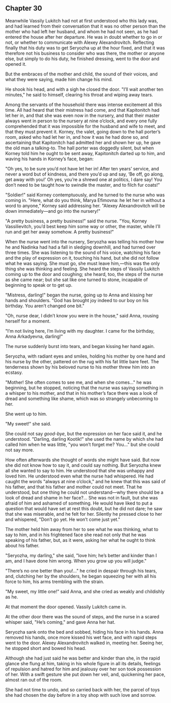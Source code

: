 ## Chapter 30


Meanwhile Vassily Lukitch had not at first understood who this lady was,
and had learned from their conversation that it was no other person than
the mother who had left her husband, and whom he had not seen, as he had
entered the house after her departure. He was in doubt whether to go in
or not, or whether to communicate with Alexey Alexandrovitch. Reflecting
finally that his duty was to get Seryozha up at the hour fixed, and that
it was therefore not his business to consider who was there, the mother
or anyone else, but simply to do his duty, he finished dressing, went to
the door and opened it.

But the embraces of the mother and child, the sound of their voices, and
what they were saying, made him change his mind.

He shook his head, and with a sigh he closed the door. "I’ll wait
another ten minutes," he said to himself, clearing his throat and wiping
away tears.

Among the servants of the household there was intense excitement all
this time. All had heard that their mistress had come, and that
Kapitonitch had let her in, and that she was even now in the nursery,
and that their master always went in person to the nursery at nine
o’clock, and every one fully comprehended that it was impossible for the
husband and wife to meet, and that they must prevent it. Korney, the
valet, going down to the hall porter’s room, asked who had let her in,
and how it was he had done so, and ascertaining that Kapitonitch had
admitted her and shown her up, he gave the old man a talking-to. The
hall porter was doggedly silent, but when Korney told him he ought to be
sent away, Kapitonitch darted up to him, and waving his hands in
Korney’s face, began:

"Oh yes, to be sure you’d not have let her in! After ten years’ service,
and never a word but of kindness, and there you’d up and say, ‘Be off,
go along, get away with you!’ Oh yes, you’re a shrewd one at politics, I
dare say! You don’t need to be taught how to swindle the master, and to
filch fur coats!"

"Soldier!" said Korney contemptuously, and he turned to the nurse who
was coming in. "Here, what do you think, Marya Efimovna: he let her in
without a word to anyone," Korney said addressing her. "Alexey
Alexandrovitch will be down immediately—and go into the nursery!"

"A pretty business, a pretty business!" said the nurse. "You, Korney
Vassilievitch, you’d best keep him some way or other, the master, while
I’ll run and get her away somehow. A pretty business!"

When the nurse went into the nursery, Seryozha was telling his mother
how he and Nadinka had had a fall in sledging downhill, and had turned
over three times. She was listening to the sound of his voice, watching
his face and the play of expression on it, touching his hand, but she
did not follow what he was saying. She must go, she must leave him,—this
was the only thing she was thinking and feeling. She heard the steps of
Vassily Lukitch coming up to the door and coughing; she heard, too, the
steps of the nurse as she came near; but she sat like one turned to
stone, incapable of beginning to speak or to get up.

"Mistress, darling!" began the nurse, going up to Anna and kissing her
hands and shoulders. "God has brought joy indeed to our boy on his
birthday. You aren’t changed one bit."

"Oh, nurse dear, I didn’t know you were in the house," said Anna,
rousing herself for a moment.

"I’m not living here, I’m living with my daughter. I came for the
birthday, Anna Arkadyevna, darling!"

The nurse suddenly burst into tears, and began kissing her hand again.

Seryozha, with radiant eyes and smiles, holding his mother by one hand
and his nurse by the other, pattered on the rug with his fat little bare
feet. The tenderness shown by his beloved nurse to his mother threw him
into an ecstasy.

"Mother! She often comes to see me, and when she comes..." he was
beginning, but he stopped, noticing that the nurse was saying something
in a whisper to his mother, and that in his mother’s face there was a
look of dread and something like shame, which was so strangely
unbecoming to her.

She went up to him.

"My sweet!" she said.

She could not say _good-bye_, but the expression on her face said it,
and he understood. "Darling, darling Kootik!" she used the name by which
she had called him when he was little, "you won’t forget me? You..." but
she could not say more.

How often afterwards she thought of words she might have said. But now
she did not know how to say it, and could say nothing. But Seryozha knew
all she wanted to say to him. He understood that she was unhappy and
loved him. He understood even what the nurse had whispered. He had
caught the words "always at nine o’clock," and he knew that this was
said of his father, and that his father and mother could not meet. That
he understood, but one thing he could not understand—why there should be
a look of dread and shame in her face?... She was not in fault, but she
was afraid of him and ashamed of something. He would have liked to put a
question that would have set at rest this doubt, but he did not dare; he
saw that she was miserable, and he felt for her. Silently he pressed
close to her and whispered, "Don’t go yet. He won’t come just yet."

The mother held him away from her to see what he was thinking, what to
say to him, and in his frightened face she read not only that he was
speaking of his father, but, as it were, asking her what he ought to
think about his father.

"Seryozha, my darling," she said, "love him; he’s better and kinder than
I am, and I have done him wrong. When you grow up you will judge."

"There’s no one better than you!..." he cried in despair through his
tears, and, clutching her by the shoulders, he began squeezing her with
all his force to him, his arms trembling with the strain.

"My sweet, my little one!" said Anna, and she cried as weakly and
childishly as he.

At that moment the door opened. Vassily Lukitch came in.

At the other door there was the sound of steps, and the nurse in a
scared whisper said, "He’s coming," and gave Anna her hat.

Seryozha sank onto the bed and sobbed, hiding his face in his hands.
Anna removed his hands, once more kissed his wet face, and with rapid
steps went to the door. Alexey Alexandrovitch walked in, meeting her.
Seeing her, he stopped short and bowed his head.

Although she had just said he was better and kinder than she, in the
rapid glance she flung at him, taking in his whole figure in all its
details, feelings of repulsion and hatred for him and jealousy over her
son took possession of her. With a swift gesture she put down her veil,
and, quickening her pace, almost ran out of the room.

She had not time to undo, and so carried back with her, the parcel of
toys she had chosen the day before in a toy shop with such love and
sorrow.



